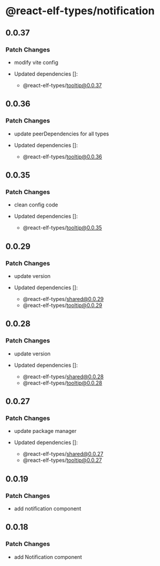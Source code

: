# @react-elf-types/notification

## 0.0.37

### Patch Changes

- modify vite config

- Updated dependencies []:
  - @react-elf-types/tooltip@0.0.37

## 0.0.36

### Patch Changes

- update peerDependencies for all types

- Updated dependencies []:
  - @react-elf-types/tooltip@0.0.36

## 0.0.35

### Patch Changes

- clean config code

- Updated dependencies []:
  - @react-elf-types/tooltip@0.0.35

## 0.0.29

### Patch Changes

- update version

- Updated dependencies []:
  - @react-elf-types/shared@0.0.29
  - @react-elf-types/tooltip@0.0.29

## 0.0.28

### Patch Changes

- update version

- Updated dependencies []:
  - @react-elf-types/shared@0.0.28
  - @react-elf-types/tooltip@0.0.28

## 0.0.27

### Patch Changes

- update package manager

- Updated dependencies []:
  - @react-elf-types/shared@0.0.27
  - @react-elf-types/tooltip@0.0.27

## 0.0.19

### Patch Changes

- add notification component

## 0.0.18

### Patch Changes

- add Notification component
